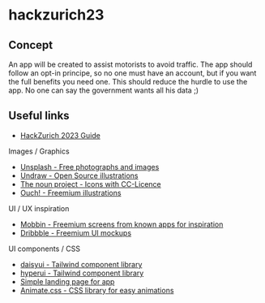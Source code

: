 # hackzurich23
## Concept
An app will be created to assist motorists to avoid traffic.
The app should follow an opt-in principe, so no one must have an account, but if you want the full benefits you need one. This should reduce the hurdle to use the app. No one can say the government wants all his data ;)

## Useful links
- [HackZurich 2023 Guide](https://hackzurich-2023.notion.site/HackZurich-2023-Guide-6d36b4ec5db44232bdb7b34cc0e40458)

Images / Graphics
- [Unsplash - Free photographs and images](https://unsplash.com/)
- [Undraw - Open Source illustrations](https://undraw.co/illustrations)
- [The noun project - Icons with CC-Licence](https://thenounproject.com/)
- [Ouch! - Freemium illustrations](https://icons8.com/illustrations)

UI / UX inspiration
- [Mobbin - Freemium screens from known apps for inspiration](https://mobbin.com/)
- [Dribbble - Freemium UI mockups](https://dribbble.com/)

UI components / CSS
- [daisyui - Tailwind component library](https://daisyui.com/)
- [hyperui - Tailwind component library](https://www.hyperui.dev/)
- [Simple landing page for app](https://github.com/tailwindtoolbox/App-Landing-Page)
- [Animate.css - CSS library for easy animations](https://animate.style/)
